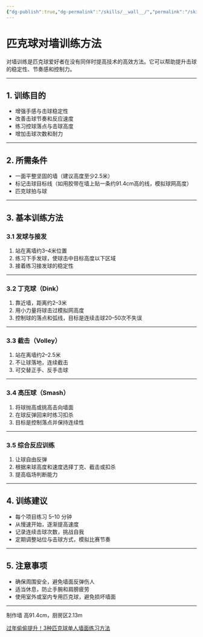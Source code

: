 ```yaml
---
{"dg-publish":true,"dg-permalink":"/skills/__wall__/","permalink":"/skills/__wall__/"}
---
```



# 匹克球对墙训练方法

对墙训练是匹克球爱好者在没有同伴时提高技术的高效方法。它可以帮助提升击球的稳定性、节奏感和控制力。

---

## 1. 训练目的
- 增强手感与击球稳定性
- 改善击球节奏和反应速度
- 练习控球落点与击球高度
- 增加击球次数和耐力

---

## 2. 所需条件
- 一面平整坚固的墙（建议高度至少2.5米）
- 标记击球目标线（如用胶带在墙上贴一条约91.4cm高的线，模拟球网高度）
- 匹克球拍与球

---

## 3. 基本训练方法

### 3.1 发球与接发
1. 站在离墙约3–4米位置
2. 练习下手发球，使球击中目标高度以下区域
3. 接着练习接发球的稳定性

---

### 3.2 丁克球（Dink）
1. 靠近墙，距离约2–3米
2. 用小力量将球击过模拟网高度
3. 控制球的落点和弧线，目标是连续击球20–50次不失误

---

### 3.3 截击（Volley）
1. 站在离墙约2–2.5米
2. 不让球落地，连续截击
3. 可交替正手、反手击球

---

### 3.4 高压球（Smash）
1. 将球抛高或挑高击向墙面
2. 在球反弹回来时练习扣杀
3. 目标是控制落点并保持连续性

---

### 3.5 综合反应训练
1. 让球自由反弹
2. 根据来球高度和速度选择丁克、截击或扣杀
3. 提高临场判断能力

---

## 4. 训练建议
- 每个项目练习 5–10 分钟
- 从慢速开始，逐渐提高速度
- 记录连续击球次数，挑战自我
- 定期调整站位与击球方式，模拟比赛节奏

---

## 5. 注意事项
- 确保周围安全，避免墙面反弹伤人
- 适当休息，防止手腕和肩膀疲劳
- 使用室外或室内专用匹克球，避免损坏墙面

---



制作墙
高91.4cm，厨房区2.13m

[过年偷偷提升！3种匹克球单人墙面练习方法](https://www.xiaohongshu.com/explore/679c7f8700000000180186b4?app_platform=ios&app_version=8.81.2&share_from_user_hidden=true&xsec_source=app_share&type=video&xsec_token=CBGwO88vI6Qcr9jFCjIEVjQaYRPNhp4VEL8sgsllHh5Sw=&author_share=1&xhsshare=WeixinSession&shareRedId=Nz80OURKPDw-OUpFPEE2Sjs6Tk01Oz48&apptime=1755497323&share_id=04b11e2d98cf43498d28ece048863039)
